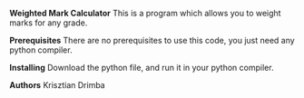 **Weighted Mark Calculator** This is a program which allows you to weight marks for any grade.

**Prerequisites** There are no prerequisites to use this code, you just need any python compiler.

**Installing** Download the python file, and run it in your python compiler.

**Authors** Krisztian Drimba
